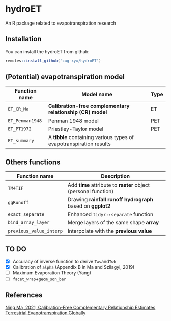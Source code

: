 # hydroET

An R package related to evapotranspiration research

## Installation

You can install the hydroET from github:

```R
remotes::install_github('cug-xyx/hydroET')
```

## (Potential) evapotranspiration model

| Function name   | Model name                                                   | Type |
| --------------- | ------------------------------------------------------------ | ---- |
| `ET_CR_Ma`      | **Calibration-free complementary relationship (CR) model**   | ET   |
| `ET_Penman1948` | Penman 1948 model                                            | PET  |
| `ET_PT1972`     | Priestley-Taylor model                                       | PET  |
| `ET_summary`    | A **tibble** containing various types of evapotranspiration results |      |

## Others functions

| Function name           | Description                                                  |
| ----------------------- | ------------------------------------------------------------ |
| `TM4TIF`                | Add **time** attribute to **raster** object (personal function) |
| `ggRunoff`              | Drawing **rainfall runoff hydrograph** based on **ggplot2**  |
| `exact_separate`        | Enhanced `tidyr::separate` function                          |
| `bind_array_layer`      | Merge layers of the same shape **array**                     |
| `previous_value_interp` | Interpolate with the **previous value**                      |

## TO DO

- [x] Accuracy of inverse function to derive `Tws`and`Twb`
- [x] Calibration of `alpha` (Appendix B in Ma and Szilagyi, 2019)
- [ ] Maximum Evaporation Theory (Yang)
- [ ] `facet_wrap`+`geom_son_bar`

## References

[Ning Ma, 2021, Calibration-Free Complementary Relationship Estimates Terrestrial Evapotranspiration Globally](https://agupubs.onlinelibrary.wiley.com/doi/full/10.1029/2021WR029691)
